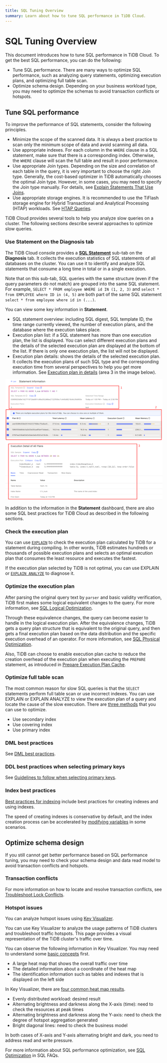 ```yaml
---
title: SQL Tuning Overview
summary: Learn about how to tune SQL performance in TiDB Cloud.
---
```


# SQL Tuning Overview

This document introduces how to tune SQL performance in TiDB Cloud. To get the best SQL performance, you can do the following:

- Tune SQL performance. There are many ways to optimize SQL performance, such as analyzing query statements, optimizing execution plans, and optimizing full table scan.
- Optimize schema design. Depending on your business workload type, you may need to optimize the schemas to avoid transaction conflicts or hotspots.

## Tune SQL performance

To improve the performance of SQL statements, consider the following principles.

- Minimize the scope of the scanned data. It is always a best practice to scan only the minimum scope of data and avoid scanning all data.
- Use appropriate indexes. For each column in the `WHERE` clause in a SQL statement, make sure that there is a corresponding index. Otherwise, the `WHERE` clause will scan the full table and result in poor performance.
- Use appropriate Join types. Depending on the size and correlation of each table in the query, it is very important to choose the right Join type. Generally, the cost-based optimizer in TiDB automatically chooses the optimal Join type. However, in some cases, you may need to specify the Join type manually. For details, see [Explain Statements That Use Joins](/explain-joins.md).
- Use appropriate storage engines. It is recommended to use the TiFlash storage engine for Hybrid Transactional and Analytical Processing (HTAP) workloads. See [HTAP Queries](/develop/dev-guide-hybrid-oltp-and-olap-queries.md).

TiDB Cloud provides several tools to help you analyze slow queries on a cluster. The following sections describe several approaches to optimize slow queries.

### Use Statement on the Diagnosis tab

The TiDB Cloud console provides a **[SQL Statement](/tidb-cloud/tune-performance.md#statement-analysis)** sub-tab on the **Diagnosis** tab. It collects the execution statistics of SQL statements of all databases on the cluster. You can use it to identify and analyze SQL statements that consume a long time in total or in a single execution.

Note that on this sub-tab, SQL queries with the same structure (even if the query parameters do not match) are grouped into the same SQL statement. For example, `SELECT * FROM employee WHERE id IN (1, 2, 3)` and `select * from EMPLOYEE where ID in (4, 5)` are both part of the same SQL statement `select * from employee where id in (...)`.

You can view some key information in **Statement**.

- SQL statement overview: including SQL digest, SQL template ID, the time range currently viewed, the number of execution plans, and the database where the execution takes place.
- Execution plan list: if a SQL statement has more than one execution plan, the list is displayed. You can select different execution plans and the details of the selected execution plan are displayed at the bottom of the list. If there is only one execution plan, the list will not be displayed.
- Execution plan details: shows the details of the selected execution plan. It collects the execution plans of such SQL type and the corresponding execution time from several perspectives to help you get more information. See [Execution plan in details](https://docs.pingcap.com/tidb/stable/dashboard-statement-details#statement-execution-details-of-tidb-dashboard) (area 3 in the image below).

![Details](/media/dashboard/dashboard-statement-detail.png)

In addition to the information in the **Statement** dashboard, there are also some SQL best practices for TiDB Cloud as described in the following sections.

### Check the execution plan

You can use [`EXPLAIN`](/explain-overview.md) to check the execution plan calculated by TiDB for a statement during compiling. In other words, TiDB estimates hundreds or thousands of possible execution plans and selects an optimal execution plan that consumes the least resource and executes the fastest.

If the execution plan selected by TiDB is not optimal, you can use EXPLAIN or [`EXPLAIN ANALYZE`](/sql-statements/sql-statement-explain-analyze.md) to diagnose it.

### Optimize the execution plan

After parsing the original query text by `parser` and basic validity verification, TiDB first makes some logical equivalent changes to the query. For more information, see [SQL Logical Optimization](/sql-logical-optimization.md).

Through these equivalence changes, the query can become easier to handle in the logical execution plan. After the equivalence changes, TiDB gets a query plan structure that is equivalent to the original query, and then gets a final execution plan based on the data distribution and the specific execution overhead of an operator. For more information, see [SQL Physical Optimization](/sql-physical-optimization.md).

Also, TiDB can choose to enable execution plan cache to reduce the creation overhead of the execution plan when executing the `PREPARE` statement, as introduced in [Prepare Execution Plan Cache](/sql-prepared-plan-cache.md).

### Optimize full table scan

The most common reason for slow SQL queries is that the `SELECT` statements perform full table scan or use incorrect indexes. You can use EXPLAIN or EXPLAIN ANALYZE to view the execution plan of a query and locate the cause of the slow execution. There are [three methods](/develop/dev-guide-optimize-sql.md) that you can use to optimize.

- Use secondary index
- Use covering index
- Use primary index

### DML best practices

See [DML best practices](/develop/dev-guide-optimize-sql-best-practices.md#dml-best-practices).

### DDL best practices when selecting primary keys

See [Guidelines to follow when selecting primary keys](/develop/dev-guide-create-table.md#guidelines-to-follow-when-selecting-primary-key).

### Index best practices

[Best practices for indexing](/develop/dev-guide-index-best-practice.md) include best practices for creating indexes and using indexes.

The speed of creating indexes is conservative by default, and the index creation process can be accelerated by [modifying variables](/develop/dev-guide-optimize-sql-best-practices.md#add-index-best-practices) in some scenarios.

<!--
### Use the slow log memory mapping table

You can query the contents of the slow query log by querying the [INFORMATION_SCHEMA.SLOW_QUERY](/identify-slow-queries.md#memory-mapping-in-slow-log) table, and find the structure in the [`SLOW_QUERY`](/information-schema/information-schema-slow-query.md) table. Using this table, you can perform queries using different fields to find potential problems.

The recommended analysis process for slow queries is as follows.

1. [Identify the performance bottleneck of the query](/analyze-slow-queries.md#identify-the-performance-bottleneck-of-the-query). That is, identify the part of the query process that takes long time.
2. [Analyze system issues](/analyze-slow-queries.md#analyze-system-issues). According to the bottleneck point, combine the monitoring, logging and other information at that time to find the possible causes.
3. [Analyze optimizer issues](/analyze-slow-queries.md#analyze-optimizer-issues). Analyze whether there is a better execution plan.
-->

## Optimize schema design

If you still cannot get better performance based on SQL performance tuning, you may need to check your schema design and data read model to avoid transaction conflicts and hotspots.

### Transaction conflicts

For more information on how to locate and resolve transaction conflicts, see [Troubleshoot Lock Conflicts](https://docs.pingcap.com/tidb/stable/troubleshoot-lock-conflicts#troubleshoot-lock-conflicts).

### Hotspot issues

You can analyze hotspot issues using [Key Visualizer](/tidb-cloud/tune-performance.md#key-visualizer).

You can use Key Visualizer to analyze the usage patterns of TiDB clusters and troubleshoot traffic hotspots. This page provides a visual representation of the TiDB cluster's traffic over time.

You can observe the following information in Key Visualizer. You may need to understand some [basic concepts](https://docs.pingcap.com/tidb/stable/dashboard-key-visualizer#basic-concepts) first.

- A large heat map that shows the overall traffic over time
- The detailed information about a coordinate of the heat map
- The identification information such as tables and indexes that is displayed on the left side

In Key Visualizer, there are [four common heat map results](https://docs.pingcap.com/tidb/stable/dashboard-key-visualizer#common-heatmap-types).

- Evenly distributed workload: desired result
- Alternating brightness and darkness along the X-axis (time): need to check the resources at peak times
- Alternating brightness and darkness along the Y-axis: need to check the degree of hotspot aggregation generated
- Bright diagonal lines: need to check the business model

In both cases of X-axis and Y-axis alternating bright and dark, you need to address read and write pressure.

For more information about SQL performance optimization, see [SQL Optimization](https://docs.pingcap.com/tidb/stable/sql-faq#sql-optimization) in SQL FAQs.
